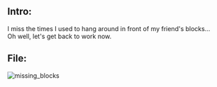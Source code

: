 ## Intro:

I miss the times I used to hang around in front of my friend's blocks... <br/>
Oh well, let's get back to work now. <br/>

## File:

![missing_blocks](https://user-images.githubusercontent.com/93029180/211355369-9d2d3c77-8675-4abb-951c-2fef4817aa39.png)

